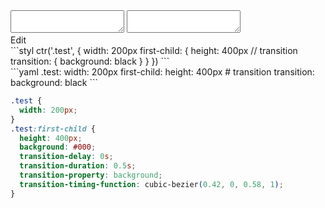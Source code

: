 <div data-size="260" class="code-cont" data-example="transition">
    <div class="code">
        <div class="code-wrap">
            <textarea id="stylus"></textarea>
            <textarea id="css"></textarea>
            <div class="edit-code">
                <span>Edit</span>
            </div>
        </div>
    </div>
</div>


<div data-size="260" data-examples="stylus"></div>
```styl
ctr('.test', {
  width: 200px
  first-child: {
    height: 400px
    // transition
    transition: {
      background: black
    }
  }
})
```

<div data-size="260" data-examples="yaml"></div>
```yaml
.test:
  width: 200px
  first-child:
    height: 400px
    # transition
    transition:
      background: black
```

```css
.test {
  width: 200px;
}
.test:first-child {
  height: 400px;
  background: #000;
  transition-delay: 0s;
  transition-duration: 0.5s;
  transition-property: background;
  transition-timing-function: cubic-bezier(0.42, 0, 0.58, 1);
}
```
<div class="cf"></div>
